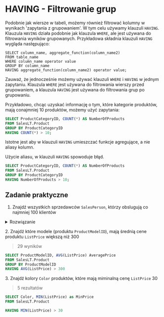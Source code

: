 # HAVING - Filtrowanie grup

Podobnie jak wiersze w tabeli, możemy również filtrować kolumny w wynikach 'zapytania z grupowaniem'. W tym celu używamy klauzuli `HAVING`. Klauzula `HAVING` działa podobnie jak klauzula `WHERE`, ale jest używana do filtrowania wyników grupowanych. Przykładowa składnia klauzuli `HAVING` wygląda następująco:

```
SELECT column_name, aggregate_function(column_name2)
FROM table_name
WHERE column_name operator value
GROUP BY column_name
HAVING aggregate_function(column_name2) operator value;

```

Zauważ, że jednocześnie możemy używać klauzuli `WHERE` i `HAVING` w jednym zapytaniu. Klauzula `WHERE` jest używana do filtrowania wierszy przed grupowaniem, a klauzula `HAVING` jest używana do filtrowania grup po grupowaniu.

Przykładowo, chcąc uzyskać informację o tym, które kategorie produktów, mają conajmniej 10 produktów, możemy użyć zapytania:


```sql
SELECT ProductCategoryID, COUNT(*) AS NumberOfProducts
FROM SalesLT.Product
GROUP BY ProductCategoryID
HAVING COUNT(*) > 10;
```

Istotne jest aby w klauzuli `HAVING` umieszczać funkcje agregujące, a nie aliasy kolumn.

Użycie aliasu, w klauzuli `HAVING` spowoduje błąd.






```sql
SELECT ProductCategoryID, COUNT(*) AS NumberOfProducts
FROM SalesLT.Product
GROUP BY ProductCategoryID
HAVING NumberOfProducts > 10;
```

## Zadanie praktyczne

1. Znajdź wszystkich sprzedawców `SalesPerson`, którzy obslugują co najmniej 100 klientów


<details>
<summary>Rozwiązanie</summary>

```sql
SELECT SalesPerson, COUNT(*) CustomerCount
FROM SalesLT.Customer
GROUP BY SalesPerson
HAVING COUNT(*) > 100
```

</details>



2\. Znajdź które modele (produktu `ProductModelID`), mają średnią cene produktu `ListPrice` większą niż 300



> 29 wyników


```sql
SELECT ProductModelID, AVG(ListPrice) AveragePrice
FROM SalesLT.Product
GROUP BY ProductModelID
HAVING AVG(ListPrice) > 300
```


3\. Znajdź kolory `Color` produktów, które mają miminalną cenę `ListPrice` 30

> 5 rezultatów


```sql
SELECT Color, MIN(ListPrice) as MinPrice
FROM SalesLT.Product

HAVING MIN(ListPrice) > 30
```

